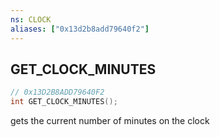 ```yaml
---
ns: CLOCK
aliases: ["0x13d2b8add79640f2"]
---
```

## GET_CLOCK_MINUTES

```c
// 0x13D2B8ADD79640F2
int GET_CLOCK_MINUTES();
```

gets the current number of minutes on the clock


